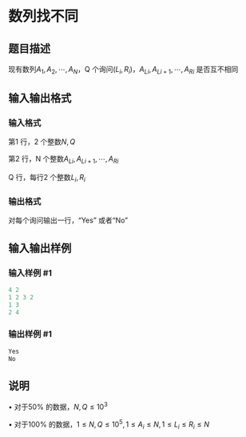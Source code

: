 # 数列找不同

## 题目描述

现有数列$A_1,A_2,\cdots,A_N$，Q 个询问$(L_i,R_i)$，$A_{Li} ,A_{Li+1},\cdots,A_{Ri}$ 是否互不相同

## 输入输出格式

### 输入格式

第1 行，2 个整数$N,Q$

第2 行，N 个整数$A_{Li} ,A_{Li+1},\cdots,A_{Ri}$

Q 行，每行2 个整数$L_i,R_i$

### 输出格式

对每个询问输出一行，“Yes” 或者“No”

## 输入输出样例

### 输入样例 #1

```cpp
4 2
1 2 3 2
1 3
2 4
```


### 输出样例 #1

```cpp
Yes
No
```


## 说明

• 对于50% 的数据，$N,Q \le 10^3$

• 对于100% 的数据，$1 \le N,Q \le 10^5, 1 \le A_i \le N, 1 \le L_i \le R_i \le N$

